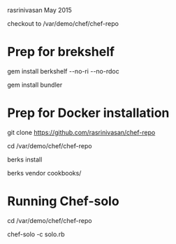 rasrinivasan
May 2015

checkout to /var/demo/chef/chef-repo



Prep for brekshelf
==================

gem install berkshelf --no-ri --no-rdoc

gem install bundler



Prep for Docker installation
=============================

git clone https://github.com/rasrinivasan/chef-repo

cd /var/demo/chef/chef-repo

berks install

berks vendor cookbooks/



Running Chef-solo
=================

cd /var/demo/chef/chef-repo

chef-solo -c solo.rb
